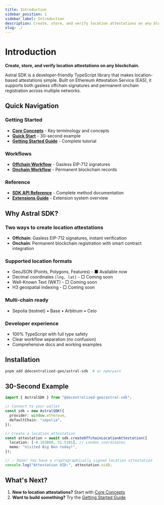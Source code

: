 ```yaml
---
title: Introduction
sidebar_position: 1
sidebar_label: Introduction
description: Create, store, and verify location attestations on any blockchain
slug: ./
---
```


# Introduction

**Create, store, and verify location attestations on any blockchain.**

Astral SDK is a developer-friendly TypeScript library that makes location-based attestations simple. Built on Ethereum Attestation Service (EAS), it supports both gasless offchain signatures and permanent onchain registration across multiple networks.

## Quick Navigation

### Getting Started

- **[Core Concepts](./core-concepts)** - Key terminology and concepts
- **[Quick Start](./quick-start)** - 30-second example
- **[Getting Started Guide](./guides/getting-started)** - Complete tutorial

### Workflows

- **[Offchain Workflow](./guides/offchain-workflow)** - Gasless EIP-712 signatures
- **[Onchain Workflow](./guides/onchain-workflow)** - Permanent blockchain records

### Reference

- **[SDK API Reference](../astral-api/index.md)** - Complete method documentation
- **[Extensions Guide](./extensions)** - Extension system overview

## Why Astral SDK?

### Two ways to create location attestations

- **Offchain**: Gasless EIP-712 signatures, instant verification
- **Onchain**: Permanent blockchain registration with smart contract integration

### Supported location formats

- GeoJSON (Points, Polygons, Features) - ■ Available now
- Decimal coordinates `[lng, lat]` - □ Coming soon
- Well-Known Text (WKT) - □ Coming soon
- H3 geospatial indexing - □ Coming soon

### Multi-chain ready

- Sepolia (testnet) • Base • Arbitrum • Celo

### Developer experience

- 100% TypeScript with full type safety
- Clear workflow separation (no confusion)
- Comprehensive docs and working examples

## Installation

```bash
pnpm add @decentralized-geo/astral-sdk  # or npm/yarn
```

## 30-Second Example

```typescript
import { AstralSDK } from "@decentralized-geo/astral-sdk";

// Connect to your wallet
const sdk = new AstralSDK({
  provider: window.ethereum,
  defaultChain: "sepolia",
});

// Create a location attestation
const attestation = await sdk.createOffchainLocationAttestation({
  location: [-0.163808, 51.5101], // London coordinates
  memo: "Visited Big Ben today!",
});

// ✅ Done! You have a cryptographically signed location attestation
console.log("Attestation UID:", attestation.uid);
```

## What's Next?

1. **New to location attestations?** Start with [Core Concepts](./core-concepts)
2. **Want to build something?** Try the [Getting Started Guide](./guides/getting-started)
